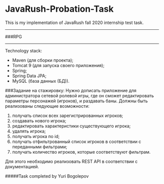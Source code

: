 # JavaRush-Probation-Task
This is my implementation of JavaRush fall 2020 internship test task.
***
###RPG
***
Technology stack:
* Maven (для сборки проекта);
* Tomcat 9 (для запуска своего приложения);
* Spring;
* Spring Data JPA;
* MySQL (база данных (БД)).

###Задание на стажировку:
Нужно дописать приложение для администратора сетевой ролевой игры, где он сможет редактировать параметры персонажей (игроков), и раздавать баны. Должны быть реализованы следующие возможности:
1. получать список всех зарегистрированных игроков;
2. создавать нового игрока;
3. редактировать характеристики существующего игрока;
4. удалять игрока;
5. получать игрока по id;
6. получать отфильтрованный список игроков в соответствии с переданными фильтрами;
7. получать количество игроков, которые соответствуют фильтрам.

Для этого необходимо реализовать REST API в соответствии с документацией.

#####Task completed by Yuri Bogolepov
